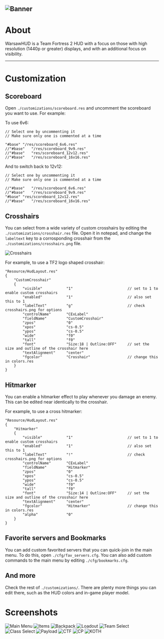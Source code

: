 ![Banner](./assets/logo.png)
---
# About

WarsawHUD is a Team Fortress 2 HUD with a focus on those with high resolution (1440p or greater) displays, and with an additional focus on visibility.

---

# Customization
## Scoreboard
Open `./customizations/scoreboard.res` and uncomment the scoreboard you want to use. For example:

To use 6v6:
```
// Select one by uncommenting it
// Make sure only one is commented at a time

"#base"	"/res/scoreboard_6v6.res"
//"#base"	"/res/scoreboard_9v9.res"
//"#base"	"res/scoreboard_12v12.res"
//"#base"	"/res/scoreboard_16v16.res"
```
And to switch back to 12v12:
```
// Select one by uncommenting it
// Make sure only one is commented at a time

//"#base"	"/res/scoreboard_6v6.res"
//"#base"	"/res/scoreboard_9v9.res"
"#base"	"res/scoreboard_12v12.res"
//"#base"	"/res/scoreboard_16v16.res"
```

## Crosshairs
You can select from a wide variety of custom crosshairs by editing the `./customizations/crosshair.res` file. Open it in notepad, and change the `labeltext` key to a corrosponding crosshair from the `./customizations/crosshairs.png` file.

![Crosshairs](./customizations/crosshairs.png)

For example, to use a TF2 logo shaped crosshair:

```
"Resource/HudLayout.res"
{
	"CustomCrosshair"
	{
		"visible"			"1"							// set to 1 to enable custom crosshairs
		"enabled"			"1"							// also set this to 1
		"labelText"			"g"							// check crosshairs.png for options
		"controlName"		"CExLabel"
		"fieldName"			"CustomCrosshair"
		"zpos"				"0"
		"xpos"				"cs-0.5"
		"ypos"				"cs-0.5"
		"wide"				"f0"
		"tall"				"f0"
		"font"				"Size:18 | Outline:OFF"		// set the size and outline of the crosshair here
		"textAlignment"		"center"
		"fgcolor"			"Crosshair"					// change this in colors.res
	}
}
```

## Hitmarker
You can enable a hitmarker effect to play whenever you damage an enemy. This can be edited near identically to the crosshair.

For example, to use a cross hitmarker:
```
"Resource/HudLayout.res"
{
	"Hitmarker"
	{
		"visible"			"1"							// set to 1 to enable custom crosshairs
		"enabled"			"1"							// also set this to 1
		"labelText"			"!"							// check crosshairs.png for options
		"controlName"		"CExLabel"
		"fieldName"			"Hitmarker"
		"zpos"				"0"
		"xpos"				"cs-0.5"
		"ypos"				"cs-0.5"
		"wide"				"f0"
		"tall"				"f0"
		"font"				"Size:14 | Outline:OFF"		// set the size and outline of the crosshair here
		"textAlignment"		"center"
		"fgcolor"			"Hitmarker"                 // change this in colors.res
		"alpha"				"0"
	}
}
```

## Favorite servers and Bookmarks
You can add custom favorited servers that you can quick-join in the main menu. To do this, open `./cfg/fav_servers.cfg`. You can also add custom commands to the main menu by editing `./cfg/bookmarks.cfg`.

## And more
Check the rest of `./customizations/`. There are plenty more things you can edit there, such as the HUD colors and in-game player model.

# Screenshots
![Main Menu](./screenshots/main_menu.jpg)
![Items](./screenshots/items.jpg)
![Backpack](./screenshots/backpack.jpg)
![Loadout](./screenshots/loadout.jpg)
![Team Select](./screenshots/team_select.jpg)
![Class Select](./screenshots/class_select.jpg)
![Payload](./screenshots/payload.jpg)
![CTF](./screenshots/ctf.jpg)
![CP](./screenshots/cp.jpg)
![KOTH](./screenshots/koth.jpg)